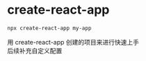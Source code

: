 # create-react-app

```bash
npx create-react-app my-app
```

用 create-react-app 创建的项目来进行快速上手  
后续补充自定义配置
